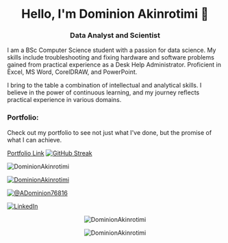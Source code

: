 <h1 align="center">Hello, I'm Dominion Akinrotimi 👋</h1>
<h3 align="center">Data Analyst and Scientist</h3>

I am a BSc Computer Science student with a passion for data science. My skills include troubleshooting and fixing hardware and software problems gained from practical experience as a Desk Help Administrator. Proficient in Excel, MS Word, CorelDRAW, and PowerPoint.

I bring to the table a combination of intellectual and analytical skills. I believe in the power of continuous learning, and my journey reflects practical experience in various domains.

### Portfolio:
Check out my portfolio to see not just what I've done, but the promise of what I can achieve.

[Portfolio Link](https://honest-elephant.cloudvent.net/) [![GitHub Streak](https://streak-stats.demolab.com?user=DominionAkinrotimi&hide_border=true)](https://git.io/streak-stats)


<p align="left"> <img src="https://komarev.com/ghpvc/?username=DominionAkinrotimi" alt="DominionAkinrotimi" /> </p>

<p align="left"> <a href="https://github.com/ryo-ma/github-profile-trophy"><img src="https://github-profile-trophy.vercel.app/?username=DominionAkinrotimi&theme=onedark" alt="DominionAkinrotimi" /></a> </p>

<p align="left"> <a href="https://twitter.com/ADominion76816" target="blank"><img src="https://img.shields.io/twitter/follow/ADominion76816?logo=twitter&style=for-the-badge" alt="@ADominion76816" /></a> </p>
<p align="left"> <a class="badge-base__link LI-simple-link" href="https://ng.linkedin.com/in/dominion-akinrotimi-7a5961268?trk=profile-badge"><img src="https://img.shields.io/badge/LinkedIn-0077B5?style=for-the-badge&logo=linkedin&logoColor=white" alt="LinkedIn" /></a> </p>


<p align="center">
  <img src="https://github-readme-stats.vercel.app/api/top-langs?username=DominionAkinrotimi&show_icons=true&locale=en&layout=compact" alt="DominionAkinrotimi" />
</p>

<p align="center">
  <img src="https://github-readme-stats.vercel.app/api?username=DominionAkinrotimi&show_icons=true&locale=en" alt="DominionAkinrotimi" />
</p>

